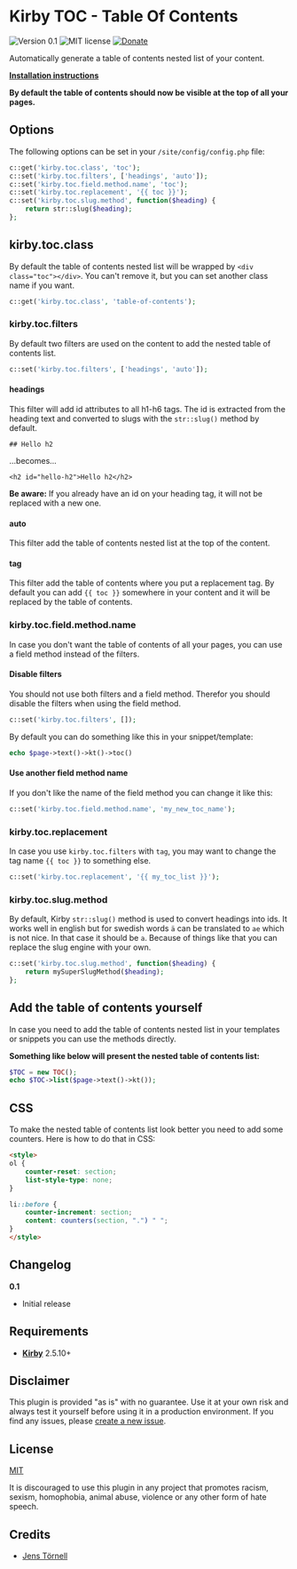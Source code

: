 # Kirby TOC - Table Of Contents

![Version 0.1](https://img.shields.io/badge/version-0.1-blue.svg) ![MIT license](https://img.shields.io/badge/license-MIT-green.svg) [![Donate](https://img.shields.io/badge/give-donation-yellow.svg)](https://www.paypal.me/DevoneraAB)

Automatically generate a table of contents nested list of your content.

[**Installation instructions**](docs/install.md)

**By default the table of contents should now be visible at the top of all your pages.**

## Options

The following options can be set in your `/site/config/config.php` file:

```php
c::get('kirby.toc.class', 'toc');
c::set('kirby.toc.filters', ['headings', 'auto']);
c::set('kirby.toc.field.method.name', 'toc');
c::set('kirby.toc.replacement', '{{ toc }}');
c::set('kirby.toc.slug.method', function($heading) {
    return str::slug($heading);
};
```

## kirby.toc.class

By default the table of contents nested list will be wrapped by `<div class="toc"></div>`. You can't remove it, but you can set another class name if you want.

```php
c::get('kirby.toc.class', 'table-of-contents');
```

### kirby.toc.filters

By default two filters are used on the content to add the nested table of contents list.

```php
c::set('kirby.toc.filters', ['headings', 'auto']);
```

#### headings

This filter will add id attributes to all h1-h6 tags. The id is extracted from the heading text and converted to slugs with the `str::slug()` method by default.

```text
## Hello h2
```

...becomes...

```text
<h2 id="hello-h2">Hello h2</h2>
```

**Be aware:** If you already have an id on your heading tag, it will not be replaced with a new one.

#### auto

This filter add the table of contents nested list at the top of the content.

#### tag

This filter add the table of contents where you put a replacement tag. By default you can add `{{ toc }}` somewhere in your content and it will be replaced by the table of contents.

### kirby.toc.field.method.name

In case you don't want the table of contents of all your pages, you can use a field method instead of the filters.

#### Disable filters

You should not use both filters and a field method. Therefor you should disable the filters when using the field method.

```php
c::set('kirby.toc.filters', []);
```

By default you can do something like this in your snippet/template:

```php
echo $page->text()->kt()->toc()
```

#### Use another field method name

If you don't like the name of the field method you can change it like this:

```php
c::set('kirby.toc.field.method.name', 'my_new_toc_name');
```

### kirby.toc.replacement

In case you use `kirby.toc.filters` with `tag`, you may want to change the tag name `{{ toc }}` to something else.

```php
c::set('kirby.toc.replacement', '{{ my_toc_list }}');
```

### kirby.toc.slug.method

By default, Kirby `str::slug()` method is used to convert headings into ids. It works well in english but for swedish words `ä` can be translated to `ae` which is not nice. In that case it should be `a`. Because of things like that you can replace the slug engine with your own.

```php
c::set('kirby.toc.slug.method', function($heading) {
    return mySuperSlugMethod($heading);
};
```

## Add the table of contents yourself

In case you need to add the table of contents nested list in your templates or snippets you can use the methods directly.

**Something like below will present the nested table of contents list:**

```php
$TOC = new TOC();
echo $TOC->list($page->text()->kt());
```

## CSS

To make the nested table of contents list look better you need to add some counters. Here is how to do that in CSS:

```html
<style>
ol {
    counter-reset: section;
    list-style-type: none;
}

li::before {
    counter-increment: section;
    content: counters(section, ".") " ";
}
</style>
```

## Changelog

**0.1**

- Initial release

## Requirements

- [**Kirby**](https://getkirby.com/) 2.5.10+

## Disclaimer

This plugin is provided "as is" with no guarantee. Use it at your own risk and always test it yourself before using it in a production environment. If you find any issues, please [create a new issue](https://github.com/jenstornell/kirby-toc/issues/new).

## License

[MIT](https://opensource.org/licenses/MIT)

It is discouraged to use this plugin in any project that promotes racism, sexism, homophobia, animal abuse, violence or any other form of hate speech.

## Credits

- [Jens Törnell](https://github.com/jenstornell)